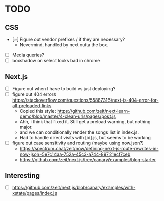 # TODO

## CSS

- [~] Figure out vendor prefixes / if they are necessary?
  - Nevermind, handled by next outta the box.
- [ ] Media queries?
- [ ] boxshadow on select looks bad in chrome

## Next.js

- [ ] Figure out when I have to build vs just deploying?
- [ ] figure out 404 errors https://stackoverflow.com/questions/55887316/next-js-404-error-for-all-preloaded-links
  - Copied this style: https://github.com/zeit/next-learn-demo/blob/master/4-clean-urls/pages/post.js
  - Ahh, i think that fixed it. Still get a preload warning, but nothing major.
  - and we can conditionally render the songs list in index.js.
  - Had to handle direct visits with [id].js, but seems to be working
- [ ] figure out case sensitivity and routing (maybe using now.json?)
  - https://spectrum.chat/zeit/now/defining-next-js-route-rewrites-in-now-json~5e7c14aa-752a-45c3-a744-89721ecf7ceb
  - https://github.com/zeit/next.js/tree/canary/examples/blog-starter

## Interesting

- [ ] https://github.com/zeit/next.js/blob/canary/examples/with-xstate/pages/index.js
